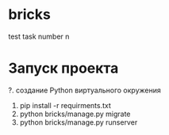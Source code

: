 # bricks
test task number n

# Запуск проекта
?. создание Python виртуального окружения
1. pip install -r requirments.txt
2. python bricks/manage.py migrate
3. python bricks/manage.py runserver